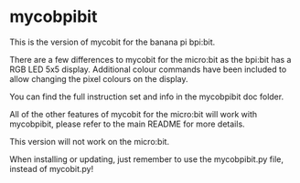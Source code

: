 # mycobpibit

This is the version of mycobit for the banana pi bpi:bit.

There are a few differences to mycobit for the micro:bit as the bpi:bit has a RGB LED 5x5 display. Additional colour commands have been included to allow changing the pixel colours on the display.

You can find the full instruction set and info in the mycobpibit doc folder.

All of the other features of mycobit for the micro:bit will work with mycobpibit, please refer to the main README for more details.

This version will not work on the micro:bit.

When installing or updating, just remember to use the mycobpibit.py file, instead of mycobit.py!
